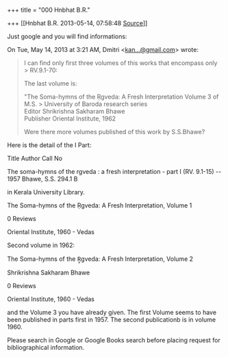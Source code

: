 +++
title = "000 Hnbhat B.R."

+++
[[Hnbhat B.R.	2013-05-14, 07:58:48 [Source](https://groups.google.com/g/samskrita/c/EVsszxJ2_u0)]]



Just google and you will find informations:

  

  

On Tue, May 14, 2013 at 3:21 AM, Dmitri \<[kan...@gmail.com]()\> wrote:  

> I can find only first three volumes of this works that encompass only > RV.9.1-70:  
>   
> The last volume is:  
>   
> "The Soma-hymns of the Ṛgveda: A Fresh Interpretation Volume 3 of M.S. > University of Baroda research series  
> Editor Shrikrishna Sakharam Bhawe  
> Publisher Oriental Institute, 1962  
>   
> Were there more volumes published of this work by S.S.Bhawe?  
>   
>   

Here is the detail of the I Part:

  

  

Title Author Call No

The soma-hymns of the rgveda : a fresh interpretation - part I (RV. 9.1-15) -- 1957 Bhawe, S.S. 294.1 B

  

in Kerala University Library.

  

The Soma-hymns of the Ṛgveda: A Fresh Interpretation, Volume 1

0 Reviews  

Oriental Institute, 1960 - Vedas

  

Second volume in 1962:  

  

The Soma-hymns of the Ṛ̥gveda: A Fresh Interpretation, Volume 2

Shrikrishna Sakharam Bhawe  

0 Reviews

Oriental Institute, 1960 - Vedas

  

and the Volume 3 you have already given. The first Volume seems to have been published in parts first in 1957. The second publicationb is in volume 1960.

  

Please search in Google or Google Books search before placing request for bibliographical information.

  

  



